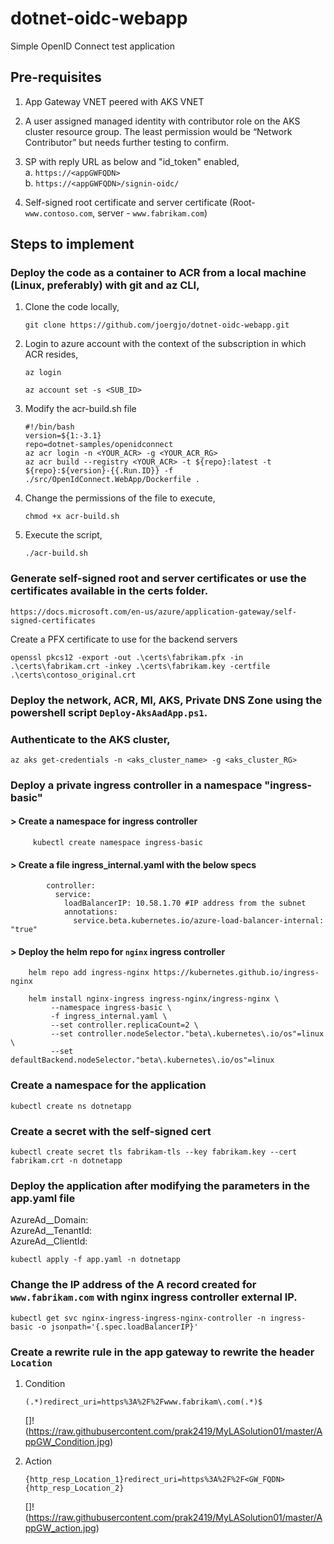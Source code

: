 # dotnet-oidc-webapp
Simple OpenID Connect test application

## Pre-requisites

1.	App Gateway VNET peered with AKS VNET
2.	A user assigned managed identity with contributor role on the AKS cluster resource group. The least permission would be “Network Contributor” but needs further testing to confirm.
3.	SP with reply URL as below and "id_token" enabled,  
    a. `https://<appGWFQDN>`  
    b. `https://<appGWFQDN>/signin-oidc/`  
 
4.	Self-signed root certificate and server certificate (Root- ```www.contoso.com```, server - ```www.fabrikam.com```)

## Steps to implement

### Deploy the code as a container to ACR from a local machine (Linux, preferably) with git and az CLI,

1.	Clone the code locally,

    ```git clone https://github.com/joergjo/dotnet-oidc-webapp.git```

2.	Login to azure account with the context of the subscription in which ACR resides,

    ```az login```

    ```az account set -s <SUB_ID>```

3.	Modify the acr-build.sh file

    ```
    #!/bin/bash
    version=${1:-3.1}
    repo=dotnet-samples/openidconnect
    az acr login -n <YOUR_ACR> -g <YOUR_ACR_RG>
    az acr build --registry <YOUR_ACR> -t ${repo}:latest -t ${repo}:${version}-{{.Run.ID}} -f ./src/OpenIdConnect.WebApp/Dockerfile .
    ```

4.	Change the permissions of the file to execute,

    ```chmod +x acr-build.sh```

5.	Execute the script,

    ```./acr-build.sh```

### Generate self-signed root and server certificates or use the certificates available in the certs folder.

    https://docs.microsoft.com/en-us/azure/application-gateway/self-signed-certificates

   Create a PFX certificate to use for the backend servers

    openssl pkcs12 -export -out .\certs\fabrikam.pfx -in .\certs\fabrikam.crt -inkey .\certs\fabrikam.key -certfile .\certs\contoso_original.crt

### Deploy the network, ACR, MI, AKS, Private DNS Zone using the powershell script ```Deploy-AksAadApp.ps1```.

### Authenticate to the AKS cluster,

    az aks get-credentials -n <aks_cluster_name> -g <aks_cluster_RG>
    
### Deploy a private ingress controller in a namespace "ingress-basic"

   #### > Create a namespace for ingress controller
   
         kubectl create namespace ingress-basic

   #### > Create a file ingress_internal.yaml with the below specs
    
            controller:
              service:
                loadBalancerIP: 10.58.1.70 #IP address from the subnet
                annotations:
                  service.beta.kubernetes.io/azure-load-balancer-internal: "true"
          
   #### > Deploy the helm repo for ```nginx``` ingress controller
        
        helm repo add ingress-nginx https://kubernetes.github.io/ingress-nginx
 
        helm install nginx-ingress ingress-nginx/ingress-nginx \
             --namespace ingress-basic \
             -f ingress_internal.yaml \
             --set controller.replicaCount=2 \
             --set controller.nodeSelector."beta\.kubernetes\.io/os"=linux \
             --set defaultBackend.nodeSelector."beta\.kubernetes\.io/os"=linux
 
### Create a namespace for the application
 
    kubectl create ns dotnetapp
 
### Create a secret with the self-signed cert
 
    kubectl create secret tls fabrikam-tls --key fabrikam.key --cert fabrikam.crt -n dotnetapp
 
### Deploy the application after modifying the parameters in the app.yaml file

   AzureAd__Domain: <YOUR-AAD-DOMAIN>  
   AzureAd__TenantId: <YOUR-AAD-TENANT-ID>  
   AzureAd__ClientId: <YOUR-AAD-CLIENT-ID>  

    kubectl apply -f app.yaml -n dotnetapp
    
### Change the IP address of the A record created for ```www.fabrikam.com``` with nginx ingress controller external IP.

    kubectl get svc nginx-ingress-ingress-nginx-controller -n ingress-basic -o jsonpath='{.spec.loadBalancerIP}'
    
### Create a rewrite rule in the app gateway to rewrite the header ```Location```

   1. Condition
    
        ```(.*)redirect_uri=https%3A%2F%2Fwww.fabrikam\.com(.*)$```
     
        []!(https://raw.githubusercontent.com/prak2419/MyLASolution01/master/AppGW_Condition.jpg)
     
   2. Action
    
        ```{http_resp_Location_1}redirect_uri=https%3A%2F%2F<GW_FQDN>{http_resp_Location_2}```
        
        []!(https://raw.githubusercontent.com/prak2419/MyLASolution01/master/AppGW_action.jpg)


